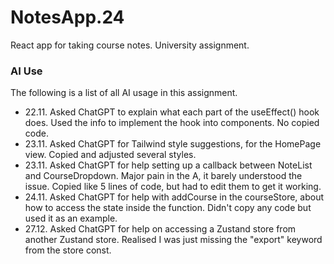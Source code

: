 # NotesApp.24
React app for taking course notes. University assignment.


### AI Use
The following is a list of all AI usage in this assignment.

- 22.11. Asked ChatGPT to explain what each part of the useEffect() hook does. Used the info to implement the hook into components. No copied code.
- 23.11. Asked ChatGPT for Tailwind style suggestions, for the HomePage view. Copied and adjusted several styles.
- 23.11. Asked ChatGPT for help setting up a callback between NoteList and CourseDropdown. Major pain in the A, it barely understood the issue. Copied like 5 lines of code, but had to edit them to get it working.
- 24.11. Asked ChatGPT for help with addCourse in the courseStore, about how to access the state inside the function. Didn't copy any code but used it as an example.
- 27.12. Asked ChatGPT for help on accessing a Zustand store from another Zustand store. Realised I was just missing the "export" keyword from the store const.